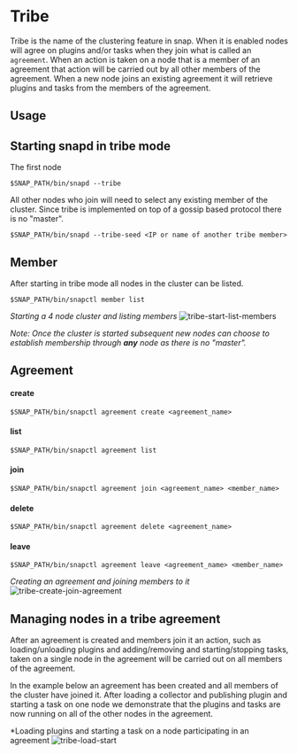 <!--
http://www.apache.org/licenses/LICENSE-2.0.txt


Copyright 2015 Intel Corporation

Licensed under the Apache License, Version 2.0 (the "License");
you may not use this file except in compliance with the License.
You may obtain a copy of the License at

    http://www.apache.org/licenses/LICENSE-2.0

Unless required by applicable law or agreed to in writing, software
distributed under the License is distributed on an "AS IS" BASIS,
WITHOUT WARRANTIES OR CONDITIONS OF ANY KIND, either express or implied.
See the License for the specific language governing permissions and
limitations under the License.
-->

# Tribe

Tribe is the name of the clustering feature in snap.  When it is enabled nodes 
will agree on plugins and/or tasks when they join what is called an 
`agreement`. When an action is taken on a node that is a member of an agreement
that action will be carried out by all other members of the agreement. When a 
new node joins an existing agreement it will retrieve plugins and tasks from 
the members of the agreement. 

## Usage

## Starting snapd in tribe mode

The first node

```
$SNAP_PATH/bin/snapd --tribe
```

All other nodes who join will need to select any existing member of the cluster.
Since tribe is implemented on top of a gossip based protocol there is no 
"master".

```
$SNAP_PATH/bin/snapd --tribe-seed <IP or name of another tribe member>
```

## Member

After starting in tribe mode all nodes in the cluster can be listed.

```
$SNAP_PATH/bin/snapctl member list
```

*Starting a 4 node cluster and listing members*
![tribe-start-list-members](http://i.giphy.com/xTk9ZZFdTeIFBFZgPu.gif)

*Note: Once the cluster is started subsequent new nodes can choose to establish
membership through **any** node as there is no "master".* 

## Agreement

#### create

```
$SNAP_PATH/bin/snapctl agreement create <agreement_name>
```

#### list

```
$SNAP_PATH/bin/snapctl agreement list
```

#### join

```
$SNAP_PATH/bin/snapctl agreement join <agreement_name> <member_name>
```

#### delete

```
$SNAP_PATH/bin/snapctl agreement delete <agreement_name>
```

#### leave

```
$SNAP_PATH/bin/snapctl agreement leave <agreement_name> <member_name>
```

*Creating an agreement and joining members to it*
![tribe-create-join-agreement](http://i.giphy.com/d2YTZ5P1N0Gh4WJ2.gif)

## Managing nodes in a tribe agreement

After an agreement is created and members join it an action, such 
as loading/unloading plugins and adding/removing and starting/stopping tasks, 
taken on a single node in the agreement will be carried out on all members of 
the agreement.

In the example below an agreement has been created and all members of the 
cluster have joined it.  After loading a collector and publishing 
plugin and starting a task on one node we demonstrate that the plugins and 
tasks are now running on all of the other nodes in the agreement.        


*Loading plugins and starting a task on a node participating in an agreement
![tribe-load-start](http://i.giphy.com/3o8doZ9e9MX6ZOH4Iw.gif)
